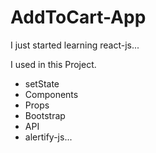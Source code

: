 # AddToCart-App

I just started learning react-js...



I used in this Project.
- setState
- Components
- Props
- Bootstrap 
- API
- alertify-js...

